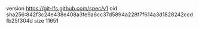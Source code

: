version https://git-lfs.github.com/spec/v1
oid sha256:842f3c24e438e408a3fe9a6cc37d5894a228f7f614a3d1828242ccdfb25f304d
size 11651
